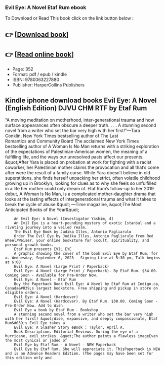 ### Evil Eye: A Novel Etaf Rum ebook

To Download or Read This book click on the link button below :

## 👉  [**[Download book](http://get-pdfs.com/download.php?group=book&from=github.com&id=680938&lnk=1079 "Download book")**]

## 👉  [**[Read online book](http://get-pdfs.com/download.php?group=book&from=github.com&id=680938&lnk=1079 "Read online book")**]


* Page: 352
* Format: pdf / epub / kindle
* ISBN: 9780063227880
* Publisher: HarperCollins Publishers



## Kindle iphone download books Evil Eye: A Novel (English Edition) DJVU CHM RTF by Etaf Rum



“A moving meditation on motherhood, inter-generational trauma and how surface appearances often obscure a deeper truth. . . . A stunning second novel from a writer who set the bar very high with her first!”—Tara Conklin, New York Times bestselling author of The Last Romantics and Community Board The acclaimed New York Times bestselling author of A Woman Is No Man returns with a striking exploration of the expectations of Palestinian-American women, the meaning of a fulfilling life, and the ways our unresolved pasts affect our presents. &amp;quot;After Yara is placed on probation at work for fighting with a racist coworker, her Palestinian mother claims the provocation and all that’s come after were the result of a family curse. While Yara doesn’t believe in old superstitions, she finds herself unpacking her strict, often volatile childhood growing up in Brooklyn, looking for clues as to why she feels so unfulfilled in a life her mother could only dream of. Etaf Rum’s follow-up to her 2019 debut, A Woman Is No Man, is a complicated mother-daughter drama that looks at the lasting effects of intergenerational trauma and what it takes to break the cycle of abuse.&amp;quot; —Time magazine, &amp;quot;The Most Anticipated Books of the Year&amp;quot;


        An Evil Eye: A Novel (Investigator Yashim, 4)
        An Evil Eye is a heart-pounding mystery of exotic Istanbul and a riveting journey into a veiled realm.
        The Evil Eye Book by Judika Illes, Antonio Pagliarulo
        Order The Evil Eye by Judika Illes, Antonio Pagliarulo from Red Wheel/Weiser, your online bookstore for occult, spirituality, and personal growth books.
        Etaf Rum presents EVIL EYE
        A graphic showing the cover of the book Evil Eye by Etaf Rum, for a. Wednesday, September 6, 2023 - Signing Line at 5:30 pm, Talk begins at 6:00 
        Evil Eye: A Novel (Large Print / Paperback)
        Evil Eye: A Novel (Large Print / Paperback). By Etaf Rum. $34.00. Coming Soon - Available for Pre-Order Now.
        Evil Eye: A Novel - Etaf Rum
        Buy the Paperback Book Evil Eye: A Novel by Etaf Rum at Indigo.ca, Canada&#039;s largest bookstore. Free shipping and pickup in store on eligible orders.
        Evil Eye: A Novel (Hardcover)
        Evil Eye: A Novel (Hardcover). By Etaf Rum. $30.00. Coming Soon - Pre-Order Now. Add to Wish 
        Evil Eye a book by Etaf Rum - Bookshop
        A stunning second novel from a writer who set the bar very high with her first! &quot;Wise, expansive, and deeply compassionate, Etaf Rum&#039;s Evil Eye takes a 
        Evil Eye: A Slasher Story eBook : Taylor, April A.
        Book Description. Editorial Reviews. During the eye of a hurricane, evil strikes. &quot;The author paints a flawless imageEven the most cynical or jaded of 
        Evil Eye by Etaf Rum - A Novel - NEW Paperback
        Evil Eye by Etaf Rum. She will appreciate it. ThisPaperback is NEW and is an Advance Readers Edition. (The pages may have been set for this edition only and 
    




